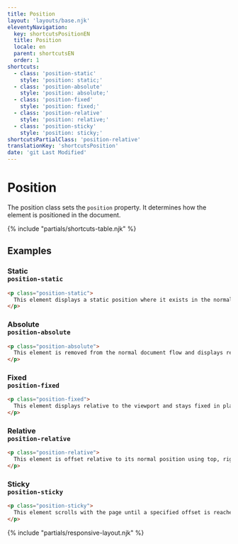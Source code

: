 ```yaml
---
title: Position
layout: 'layouts/base.njk'
eleventyNavigation:
  key: shortcutsPositionEN
  title: Position
  locale: en
  parent: shortcutsEN
  order: 1
shortcuts:
  - class: 'position-static'
    style: 'position: static;'
  - class: 'position-absolute'
    style: 'position: absolute;'
  - class: 'position-fixed'
    style: 'position: fixed;'
  - class: 'position-relative'
    style: 'position: relative;'
  - class: 'position-sticky'
    style: 'position: sticky;'
shortcutsPartialClass: 'position-relative'
translationKey: 'shortcutsPosition'
date: 'git Last Modified'
---
```


# Position

<!-- TODO: Improve examples -->

The position class sets the `position` property. It determines how the element is positioned in the document.

{% include "partials/shortcuts-table.njk" %}

## Examples

### Static<br/>`position-static`

```html
<p class="position-static">
  This element displays a static position where it exists in the normal document flow.
</p>
```

### Absolute<br/>`position-absolute`

```html
<p class="position-absolute">
  This element is removed from the normal document flow and displays relative to its nearest positioned ancestor or the page itself.
</p>
```

### Fixed<br/>`position-fixed`

```html
<p class="position-fixed">
  This element displays relative to the viewport and stays fixed in place when the page is scrolled.
</p>
```

### Relative<br/>`position-relative`

```html
<p class="position-relative">
  This element is offset relative to its normal position using top, right, bottom, or left.
</p>
```

### Sticky<br/>`position-sticky`

```html
<p class="position-sticky">
  This element scrolls with the page until a specified offset is reached, then sticks in place within its containing block.
</p>
```

{% include "partials/responsive-layout.njk" %}
